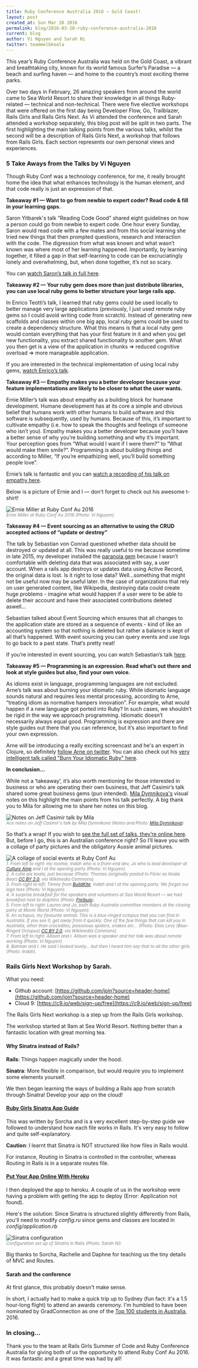 ```yaml
---
title: Ruby Conference Australia 2016 — Gold Coast!
layout: post
created_at: Sun Mar 20 2016
permalink: blog/2016-03-20-ruby-conference-australia-2016
current: blog
author: Vi Nguyen and Sarah Ni
twitter: teammelbkoala
---
```


This year’s Ruby Conference Australia was held on the Gold Coast, a vibrant and breathtaking city, known for its world famous Surfer’s Paradise — a beach and surfing haven — and home to the country’s most exciting theme parks.   

Over two days in February, 26 amazing speakers from around the world came to Sea World Resort to share their knowledge in all things Ruby-related — technical and non-technical. There were five elective workshops that were offered on the first day being Developer Flow, Go, Trailblazer, Rails Girls and Rails Girls Next. As Vi attended the conference and Sarah attended a workshop separately, this blog post will be split in two parts. The first highlighting the main talking points from the various talks, whilst the second will be a description of Rails Girls Next, a workshop that follows from Rails Girls. Each section represents our own personal views and experiences.

### 5 Take Aways from the Talks by Vi Nguyen

Though Ruby Conf was a technology conference, for me, it really brought home the idea that what enhances technology is the human element, and that code really is just an expression of that. 

**Takeaway #1 — Want to go from newbie to expert coder? Read code & fill in your learning gaps.**

Saron Yitbarek's talk “Reading Code Good” shared eight guidelines on how a person could go from newbie to expert code.  One hour every Sunday, Saron would read code with a few mates and from this social learning she tried new things that then prompted questions, research and interaction with the code. The digression from what was known and what wasn’t known was where most of her learning happened.  Importantly, by learning together, it filled a gap in that self-learning to code can be excruciatingly lonely and overwhelming, but, when done together, it’s not so scary.  

You can [watch Saron’s talk in full here](https://rubyconf.eventer.com/rubyconf-australia-2016-1489/learning-code-good-by-saron-yitbarek-1928).

**Takeaway #2 — Your ruby gem does more than just distribute libraries, you can use local ruby gems to better structure your large rails app.**

In Enrico Teotti’s talk, I learned that ruby gems could be used locally to better manage very large applications (previously, I just used remote ruby gems so I could avoid writing code from scratch).  Instead of generating new scaffolds and classes within one big app, local ruby gems could be used to create a dependency structure.  What this means is that a local ruby gem would contain everything that has your first feature in it and when you get new functionality, you extract shared functionality to another gem.  What you then get is a view of the application in chunks => reduced cognitive overload => more manageable application.   

If you are interested in the technical implementation of using local ruby gems, [watch Enrico’s talk](https://rubyconf.eventer.com/rubyconf-australia-2016-1489/build-and-maintain-large-ruby-applications-by-enrico-teotti-1929).

**Takeaway #3 — Empathy makes you a better developer because your feature implementations are likely to be closer to what the user wants.**

Ernie Miller’s talk was about empathy as a building block for humane development.  Humane development has at its core a simple and obvious belief that humans work with other humans to build software and this software is subsequently, used by humans.  Because of this, it’s important to cultivate empathy (i.e. how to speak the thoughts and feelings of someone who isn’t you).  Empathy makes you a better developer because you’ll have a better sense of why you’re building something and why it’s important. Your perception goes from “What would I want if I were them?” to “What would make them smile?”.  Programming is about building things and according to Miller, “If you’re empathizing well, you’ll build something people love”.  

Ernie’s talk is fantastic and you can [watch a recording of his talk on empathy here](https://rubyconf.eventer.com/rubyconf-australia-2016-1489/humane-development-empathy-by-ernie-miller-1945).

Below is a picture of Ernie and I — don't forget to check out his awesome t-shirt!

<img src="/img/blog/2016/ruby-conf-au-ernie-miller-and-vi.jpg" alt="Ernie Miller at Ruby Conf Au 2016">
<br><font color="grey"><small><i> Ernie Miller at Ruby Conf Au 2016 (Photo: Vi Nguyen).</i></small></font>

**Takeaway #4 — Event sourcing as an alternative to using the CRUD accepted actions of “update or destroy”**

The talk by Sebastian von Conrad questioned whether data should be destroyed or updated at all.  This was really useful to me because sometime in late 2015, my developer installed the [paranoia gem](https://rubygems.org/gems/paranoia/versions/2.1.5) because I wasn’t comfortable with deleting data that was associated with say, a user account.  When a rails app destroys or updates data using Active Record, the original data is lost.   Is it right to lose data?  Well…something that might not be useful now may be useful later.   In the case of organizations that rely on user generated content, like Wikipedia, destroying data could create huge problems - imagine what would happen if a user were to be able to delete their account and have their associated contributions deleted aswell…

Sebastian talked about Event Sourcing which ensures that all changes to the application state are stored as a sequence of events - kind of like an accounting system so that nothing is deleted but rather a balance is kept of all that’s happened. With event sourcing you can query events and use logs to go back to a past state.  That’s pretty neat!

If you’re interested in event sourcing, you can watch Sebastian’s talk [here](https://rubyconf.eventer.com/rubyconf-australia-2016-1489/event-sourcing-or-why-activerecord-must-die-by-sebastian-von-conrad-1933). 

**Takeaway #5 — Programming is an expression. Read what’s out there and look at style guides but also, find your own voice.**

As idioms exist in language, programming languages are not excluded.  Arne’s talk was about burning your idiomatic ruby.  While idiomatic language sounds natural and requires less mental processing, according to Arne, “treating idiom as normative hampers innovation”.  For example, what would happen if a new language got ported into Ruby?  In such cases, we shouldn’t be rigid in the way we approach programming.  Idiomatic doesn’t necessarily always equal good.  Programming is expression and there are style guides out there that you can reference, but it’s also important to find your own expression. 

Arne will be introducing a really exciting screencast and he's an expert in Clojure, so definitely [follow Arne on twitter](https://twitter.com/plexus).  You can also check out his [very intelligent talk called "Burn Your Idiomatic Ruby" here](https://rubyconf.eventer.com/rubyconf-australia-2016-1489/burn-your-idiomatic-ruby-by-arne-brasseur-1936).

**In conclusion…** 

While not a ‘takeaway’, it’s also worth mentioning for those interested in business or who are operating their own business, that Jeff Casimir’s talk shared some great business gems (pun intended).  [Mila Dymnikova's](https://twitter.com/milameow1) visual notes on this highlight the main points from his talk perfectly.  A big thank you to Mila for allowing me to share her notes on this blog.

<img src="/img/blog/2016/ruby-conf-au-mila-dymnikova-jeff-casimir-notes.jpg" alt="Notes on Jeff Casimir talk by Mila">
<br><font color="grey"><small><i> Ace notes on Jeff Casimir's talk by Mila Dymnikova (Notes and Photo: <a href="https://twitter.com/milameow1" target="_blank">Mila Dymnikova</a>).</i></small></font>

So that’s a wrap!  If you wish to [see the full set of talks, they’re online  here](https://rubyconf.eventer.com/rubyconf-australia-2016-1489).  But, before I go, this is an Australian conference right?  So I’ll leave you with a collage of party pictures and the obligatory Aussie animal pictures.

<img src="/img/blog/2016/ruby-conf-au-collage.jpg" alt="A collage of social events at Ruby Conf Au">
<br><font color="grey"><small><i>
1. From left to right: my roomie, Indah who is a front-end dev, Jo who is lead developer at <a href="https://www.cultureamp.com/" target="_blank">Culture Amp</a> and I at the opening party (Photo: Vi Nguyen).  
<br>2. A cutie pie koala, just because (Photo: Thomas (originally posted to Flickr as Koala Bear) <a href="http://creativecommons.org/licenses/by/2.0" target="_blank">CC BY 2.0</a>, via Wikimedia Commons).  
<br>3. From right to left: Timmy from <a href="https://buildkite.com/" target="_blank">BuildKite</a>, Indah and I at the opening party.  We forgot our logo tees (Photo: Vi Nguyen).  
<br>4. A surprise breakfast for the speakers and volunteers at Sea World Resort — we had breakfast next to dolphins (Photo: <a href="https://twitter.com/freibuis" target="_blank">Freibuis</a>).  
<br>5. From left to right: Lauren and Jo, both Ruby Australia committee members at the closing party at Movie World (Photo: Vi Nguyen).  
<br>6. An octopus, my favourite animal.  This is a blue-ringed octopus that you can find in Australia.  If you see it, get away from it quickly.  One of the few things that can kill you in Australia, other than crocodiles, poisonous spiders, snakes etc… (Photo: Elias Levy (Blue-Ringed Octopus) <a href="http://creativecommons.org/licenses/by/2.0" target="_blank">CC BY 2.0</a>, via Wikimedia Commons).     
<br>7. From left to right: Allison and I.  Allison was a speaker and her talk was about remote working (Photo: Vi Nguyen).  
<br>8. Batman and I.  He said I looked lovely… but then I heard him say that to all the other girls (Photo: Indah).  
</i></small></font>

### Rails Girls Next Workshop by Sarah.

What you need:

- Github account: [https://github.com/join?source=header-home](https://github.com/join?source=header-home)
- Cloud 9: [https://c9.io/web/sign-up/free](https://c9.io/web/sign-up/free)

The Rails Girls Next workshop is a step up from the Rails Girls workshop.

The workshop started at 9am at Sea World Resort. Nothing better than a fantastic location with great morning tea.

#### Why Sinatra instead of Rails?

**Rails**: Things happen magically under the hood.

**Sinatra**: More flexible in comparison, but would require you to implement some elements yourself.

We then began learning the ways of building a Rails app from scratch through Sinatra! Develop your app on the cloud!

#### [Ruby Girls Sinatra App Guide](http://railsgirls-bne.github.io/sinatra-app-guide)

This was written by Sorcha and is a very excellent step-by-step guide we followed to understand how each file works in Rails. It's very easy to follow and quite self-explanatory.

**Caution**: I learnt that Sinatra is NOT structured like how files in Rails would.

For instance, Routing in Sinatra is controlled in the controller, whereas Routing in Rails is in a separate routes file.

#### [Put Your App Online With Heroku](http://railsgirls-bne.github.io/heroku)

I then deployed the app to heroku. A couple of us in the workshop were having a problem with getting the app to deploy (Error: Application not found).

Here's the solution: Since Sinatra is structured slightly differently from Rails, you'll need to modify *config.ru* since gems and classes are located in *config/application.rb*

<img src="/img/blog/2016/ruby-conf-au-sinatra-config-rails-girls-next.jpg" alt="Sinatra configuration">
<br><font color="grey"><small><i> Configuration set up of Sinatra in Rails (Photo: Sarah Ni).</i></small></font>


Big thanks to Sorcha, Rachelle and Daphne for teaching us the tiny details of MVC and Routes.

#### Sarah and the conference

At first glance, this probably doesn't make sense.

In short, I actually had to make a quick trip up to Sydney (fun fact: it's a 1.5 hour-long flight) to attend an awards ceremony. I'm humbled to have been nominated by GradConnection as one of the [Top 100 students in Australia](https://au.gradconnection.com/top100/), 2016.  

### In closing…

Thank you to the team at Rails Girls Summer of Code and Ruby Conference Australia for giving both of us the opportunity to attend Ruby Conf Au 2016.  It was fantastic and a great time was had by all! 
